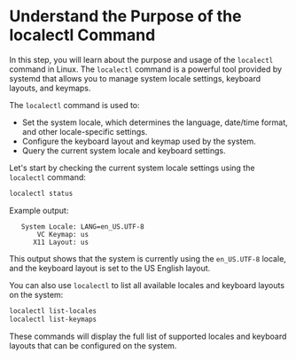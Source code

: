 # Understand the Purpose of the localectl Command

In this step, you will learn about the purpose and usage of the `localectl` command in Linux. The `localectl` command is a powerful tool provided by systemd that allows you to manage system locale settings, keyboard layouts, and keymaps.

The `localectl` command is used to:

- Set the system locale, which determines the language, date/time format, and other locale-specific settings.
- Configure the keyboard layout and keymap used by the system.
- Query the current system locale and keyboard settings.

Let's start by checking the current system locale settings using the `localectl` command:

```bash
localectl status
```

Example output:

```
   System Locale: LANG=en_US.UTF-8
       VC Keymap: us
      X11 Layout: us
```

This output shows that the system is currently using the `en_US.UTF-8` locale, and the keyboard layout is set to the US English layout.

You can also use `localectl` to list all available locales and keyboard layouts on the system:

```bash
localectl list-locales
localectl list-keymaps
```

These commands will display the full list of supported locales and keyboard layouts that can be configured on the system.
